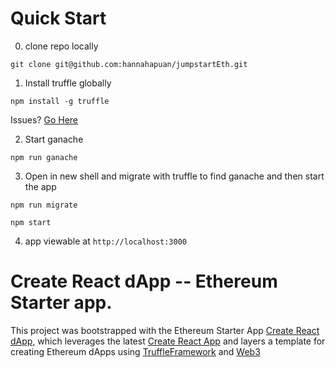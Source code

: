 # Quick Start
0. clone repo locally
```
git clone git@github.com:hannahapuan/jumpstartEth.git
```
1. Install truffle globally
```
npm install -g truffle
```
Issues? [Go Here](https://docs.npmjs.com/getting-started/installing-npm-packages-globally)


2. Start ganache
```
npm run ganache
```
3. Open in new shell and migrate with truffle to find ganache and then start the app
```
npm run migrate
```
```
npm start
```
4. app viewable at `http://localhost:3000`

# Create React dApp -- Ethereum Starter app.

This project was bootstrapped with the Ethereum Starter App [Create React dApp](https://github.com/mjhm/create-react-dapp), which leverages the latest [Create React App](./REACT.md) and layers a template for creating Ethereum dApps using [TruffleFramework](http://truffleframework.com/docs/) and [Web3](https://github.com/ethereum/wiki/wiki/JavaScript-API)
